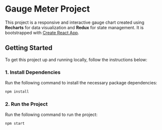 # Gauge Meter Project

This project is a responsive and interactive gauge chart created using **Recharts** for data visualization and **Redux** for state management. It is bootstrapped with [Create React App](https://github.com/facebook/create-react-app).

## Getting Started

To get this project up and running locally, follow the instructions below:

### 1. Install Dependencies

Run the following command to install the necessary package dependencies:

```bash
npm install
```

### 2. Run the Project

Run the following command to run the project:

```
npm start
```

